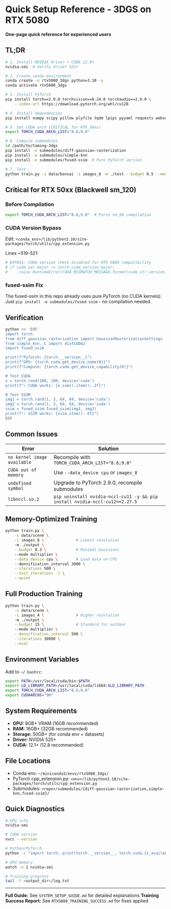 # Quick Setup Reference - 3DGS on RTX 5080

**One-page quick reference for experienced users**

## TL;DR

```bash
# 1. Install NVIDIA driver + CUDA 12.8+
nvidia-smi  # Verify driver 525+

# 2. Create conda environment
conda create -n rtx5080_3dgs python=3.10 -y
conda activate rtx5080_3dgs

# 3. Install PyTorch
pip install torch==2.9.0 torchvision==0.24.0 torchaudio==2.9.0 \
    --index-url https://download.pytorch.org/whl/cu128

# 4. Install dependencies
pip install numpy scipy pillow plyfile tqdm lpips pyyaml requests websockets

# 5. Set CUDA arch (CRITICAL for RTX 50xx)
export TORCH_CUDA_ARCH_LIST="8.6;9.0"

# 6. Compile submodules
cd /path/to/taming-3dgs
pip install -e submodules/diff-gaussian-rasterization
pip install -e submodules/simple-knn
pip install -e submodules/fused-ssim  # Pure PyTorch version

# 7. Test
python train.py -s data/bonsai -i images_8 -m ./test --budget 0.5 --mode multiplier --iterations 100
```

## Critical for RTX 50xx (Blackwell sm_120)

### Before Compilation
```bash
export TORCH_CUDA_ARCH_LIST="8.6;9.0"  # Force sm_90 compilation
```

### CUDA Version Bypass
Edit: `<conda_env>/lib/python3.10/site-packages/torch/utils/cpp_extension.py`

Lines ~519-521:
```python
# BYPASS: CUDA version check disabled for RTX 5080 compatibility
# if cuda_ver.major != torch_cuda_version.major:
#     raise RuntimeError(CUDA_MISMATCH_MESSAGE.format(cuda_str_version, torch.version.cuda))
```

### fused-ssim Fix
The fused-ssim in this repo already uses pure PyTorch (no CUDA kernels).
Just `pip install -e submodules/fused-ssim` - no compilation needed.

## Verification

```bash
python << 'EOF'
import torch
from diff_gaussian_rasterization import GaussianRasterizationSettings
from simple_knn._C import distCUDA2
import fused_ssim

print(f"PyTorch: {torch.__version__}")
print(f"GPU: {torch.cuda.get_device_name(0)}")
print(f"Compute: {torch.cuda.get_device_capability(0)}")

# Test CUDA
x = torch.rand(100, 100, device='cuda')
print(f"✓ CUDA works: {x.sum().item():.2f}")

# Test SSIM
img1 = torch.rand(1, 3, 64, 64, device='cuda')
img2 = torch.rand(1, 3, 64, 64, device='cuda')
ssim = fused_ssim.fused_ssim(img1, img2)
print(f"✓ SSIM works: {ssim.item():.6f}")
EOF
```

## Common Issues

| Error | Solution |
|-------|----------|
| `no kernel image available` | Recompile with `TORCH_CUDA_ARCH_LIST="8.6;9.0"` |
| `CUDA out of memory` | Use `--data_device cpu` or `images_8` |
| `undefined symbol` | Upgrade to PyTorch 2.9.0, recompile submodules |
| `libnccl.so.2` | `pip uninstall nvidia-nccl-cu11 -y && pip install nvidia-nccl-cu12==2.27.5` |

## Memory-Optimized Training

```bash
python train.py \
    -s data/scene \
    -i images_8 \              # Lowest resolution
    -m ./output \
    --budget 0.3 \             # Minimal Gaussians
    --mode multiplier \
    --data_device cpu \        # Load data on CPU
    --densification_interval 3000 \
    --iterations 500 \
    --test_iterations -1 \
    --quiet
```

## Full Production Training

```bash
python train.py \
    -s data/scene \
    -i images_4 \              # Higher resolution
    -m ./output \
    --budget 15 \              # Standard for outdoor
    --mode multiplier \
    --densification_interval 500 \
    --iterations 30000 \
    --eval
```

## Environment Variables

Add to `~/.bashrc`:
```bash
export PATH=/usr/local/cuda/bin:$PATH
export LD_LIBRARY_PATH=/usr/local/cuda/lib64:$LD_LIBRARY_PATH
export TORCH_CUDA_ARCH_LIST="8.6;9.0"
export CUDAARCHS="90"
```

## System Requirements

- **GPU:** 8GB+ VRAM (16GB recommended)
- **RAM:** 16GB+ (32GB recommended)
- **Storage:** 50GB+ (for conda env + datasets)
- **Driver:** NVIDIA 525+
- **CUDA:** 12.1+ (12.8 recommended)

## File Locations

- Conda env: `~/miniconda3/envs/rtx5080_3dgs/`
- PyTorch cpp_extension.py: `<env>/lib/python3.10/site-packages/torch/utils/cpp_extension.py`
- Submodules: `<repo>/submodules/{diff-gaussian-rasterization,simple-knn,fused-ssim}/`

## Quick Diagnostics

```bash
# GPU info
nvidia-smi

# CUDA version
nvcc --version

# Python/PyTorch
python -c "import torch; print(torch.__version__, torch.cuda.is_available())"

# GPU memory
watch -n 1 nvidia-smi

# Training progress
tail -f <output_dir>/log.txt
```

---

**Full Guide:** See `SYSTEM_SETUP_GUIDE.md` for detailed explanations
**Training Success Report:** See `RTX5080_TRAINING_SUCCESS.md` for fixes applied
